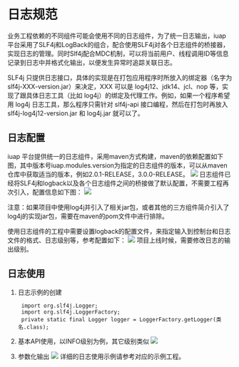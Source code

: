 # 日志规范

业务工程依赖的不同组件可能会使用不同的日志组件，为了统一日志输出，iuap 平台采用了SLF4j和LogBack的组合，配合使用SLF4j对各个日志组件的桥接器，实现日志的管理。同时Slf4j配合MDC机制，可以将当前用户、线程调用ID等信息记录到日志中并格式化输出，以便发生异常时追踪关联日志。

SLF4j 只提供日志接口，具体的实现是在打包应用程序时所放入的绑定器（名字为 slf4j-XXX-version.jar）来决定，XXX 可以是 log4j12、jdk14、jcl、nop 等，实现了跟具体日志工具（比如 log4j）的绑定及代理工作。例如，如果一个程序希望用 log4j 日志工具，那么程序只需针对 slf4j-api 接口编程，然后在打包时再放入 slf4j-log4j12-version.jar 和 log4j.jar 就可以了。

## 日志配置
iuap 平台提供统一的日志组件，采用maven方式构建，maven的依赖配置如下图，其中版本号iuap.modules.version为指定的日志组件的版本，可以从maven仓库中获取适当的版本，例如2.0.1-RELEASE，3.0.0-RELEASE。
 ![](/articles/iuap-develop/7-/image/image91.png)
日志组件已经将SLF4j和logback以及各个日志组件之间的桥接做了默认配置，不需要工程再次引入，配置信息如下图：
![](/articles/iuap-develop/7-/image/image92.png)
 
注意：如果项目中使用log4j并引入了相关jar包，或者其他的三方组件简介引入了log4j的实现jar包，需要在maven的pom文件中进行排除。

使用日志组件的工程中需要设置logback的配置文件，来指定输入到控制台和日志文件的格式、日志级别等，参考配置如下：
 ![](/articles/iuap-develop/7-/image/image93.png)
    项目上线时候，需要修改日志的输出级别。

## 日志使用
1. 日志示例的创建

		import org.slf4j.Logger;
		import org.slf4j.LoggerFactory;
		private static final Logger logger = LoggerFactory.getLogger(类名.class);

2. 基本API使用，以INFO级别为例，其它级别类似
![](/articles/iuap-develop/7-/image/image94.png) 

3. 参数化输出
 ![](/articles/iuap-develop/7-/image/image95.png)
    详细的日志使用示例请参考对应的示例工程。
